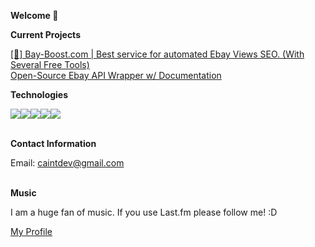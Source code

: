 **Welcome 👋**



**Current Projects**

<a href="https://bay-boost.com/" target="_blank">[🚀] Bay-Boost.com | Best service for automated Ebay Views SEO. (With Several Free Tools)</a><br>
<a href="https://github.com/Bay-Boost/Ebay-API-Wrapper-PHP" target="_blank">Open-Source Ebay API Wrapper w/ Documentation</a>


**Technologies**

<img src="https://img.icons8.com/ios/35/000000/javascript.png"/><img src="https://img.icons8.com/ios/35/000000/php.png"/><img src="https://img.icons8.com/ios/35/000000/c-sharp-logo.png"/><img src="https://img.icons8.com/ios/35/000000/python.png"/><img src="https://img.icons8.com/ios/35/000000/selenium-test-automation.png"/><br/><br/>



**Contact Information**  

Email: caintdev@gmail.com<br/><br/>


**Music**

I am a huge fan of music. If you use Last.fm please follow me! :D

<a target="_blank" href="https://www.last.fm/user/Cain">My Profile</a>
